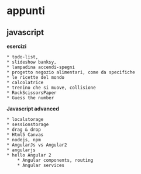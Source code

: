 # appunti  


## javascript

**esercizi**

    * todo-list, 
    * slideshow banksy, 
    * lampadina accendi-spegni
    * progetto negozio alimentari, come da specifiche
    * le ricette del mondo 
    * calcolatrice
    * trenino che si muove, collisione
    * RockScissorsPaper
    * Guess the number

**Javascript advanced**

    * localstorage
    * sessionstorage
    * drag & drop
    * Html5 Canvas
    * nodejs, npm
    * AngularJs vs Angular2 
    * angularjs
    * hello Angular 2
        * Angular components, routing
        * Angular services

